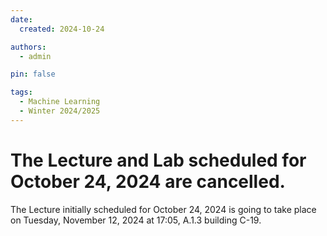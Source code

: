 ```yaml
---
date:
  created: 2024-10-24

authors:
  - admin

pin: false

tags:
  - Machine Learning
  - Winter 2024/2025
---
```


# The Lecture and Lab scheduled for October 24, 2024 are cancelled.

The Lecture initially scheduled for October 24, 2024 is going to take place on Tuesday, November 12, 2024 at 17:05, A.1.3 building C-19.


